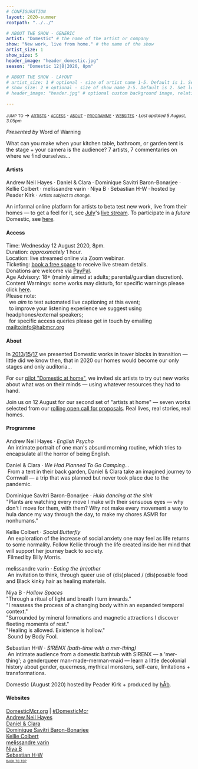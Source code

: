 ```yaml
---
# CONFIGURATION
layout: 2020-summer
rootpath: "../../"

# ABOUT THE SHOW - GENERIC
artist: "Domestic" # the name of the artist or company
show: "New work, live from home." # the name of the show
artist_size: 1
show_size: 5
header_image: "header_domestic.jpg"  
season: "Domestic 12|8|2020, 8pm"

# ABOUT THE SHOW - LAYOUT
# artist_size: 1 # optional - size of artist name 1-5. Default is 1. Set longer names to lower values
# show_size: 2 # optional - size of show name 2-5. Default is 2. Set longer names to lower values
# header_image: "header.jpg" # optional custom background image, relative to current page

---
```

<span style='font-variant: small-caps'>jump to → [artists](/current/2020-domestic/#artists) · [access](/current/2020-domestic/#access) · [about](/current/2020-domestic/#about) · [programme](/current/2020-domestic/#programme) · [websites](/current/2020-domestic/#websites)</span> · <small>*Last updated 5 August, 3.05pm*</small>     
        
*Presented by* Word of Warning        
         
What can you make when your kitchen table, bathroom, or garden tent is the stage + your camera is the audience? 7 artists, 7 commentaries on where we find ourselves…        
         
#### Artists       
Andrew Neil Hayes · Daniel & Clara · Dominique Savitri Baron-Bonarjee · Kellie Colbert · melissandre varin · Niya B · Sebastian H-W · hosted by Peader Kirk · <small>*Artists subject to change.*</small>        
           
An informal online platform for artists to beta test new work, live from their homes — to get a feel for it, see [July](/current/2020-domestic/july)'s <a href="http://youtu.be/IUNv7CARKLU" target="_blank">live stream</a>. To participate in a *future* Domestic, see <a href="http://domesticmcr.posthaven.com" target="_blank">here</a>.      
      
#### Access            
Time: Wednesday 12 August 2020, 8pm.<br>Duration: *approximately* 1 hour.<br>Location: live streamed online via Zoom webinar.<br>Ticketing: <a href="http://eventbrite.co.uk/e/domestic-registration-115351357014" target="_blank">book a free space</a> to receive live stream details.<br>Donations are welcome via <a href="http://www.paypal.me/warnmcr" target="_blank">PayPal</a>.<br>Age Advisory: 18+ (mainly aimed at adults; parental/guardian discretion).<br>Content Warnings: some works may disturb, for specific warnings please click [here](/warnings).<br>Please note:<br>&nbsp;&nbsp;we *aim* to test automated live captioning at this event;<br>&nbsp;&nbsp;to improve your listening experience we suggest using headphones/external speakers;<br>&nbsp;&nbsp;for specific access queries please get in touch by emailing <mailto:info@habmcr.org>         
          
#### About         
In [2013](/archive/2013-domestic)/[15](/archive/2015-domestic)/[17](/archive/2017-autumnwinter/pritchard) we presented Domestic works in tower blocks in transition — little did we know then, that in 2020 our homes would become our only stages and only auditoria…        
        
For our [pilot "Domestic at home"](/current/2020-domestic/july), we invited six artists to try out new works about what was on their minds — using whatever resources they had to hand.        
        
Join us on 12 August for our second set of "artists at home" — seven works selected from our <a href="http://domesticmcr.posthaven.com" target="_blank">rolling open call for proposals</a>. Real lives, real stories, real homes.        
         
#### Programme         
Andrew Neil Hayes · *English Psycho*<br>&nbsp;An intimate portrait of one man's absurd morning routine, which tries to encapsulate all the horror of being English.        
        
Daniel & Clara · *We Had Planned To Go Camping…*<br>&nbsp;From a tent in their back garden, Daniel & Clara take an imagined journey to Cornwall — a trip that was planned but never took place due to the pandemic.        
        
Dominique Savitri Baron-Bonarjee · *Hula dancing at the sink*<br>"Plants are watching every move I make with their sensuous eyes — why don't I move for them, with them? Why not make every movement a way to hula dance my way through the day, to make my chores ASMR for nonhumans."        
        
Kellie Colbert · *Social Butterfly*<br>&nbsp;An exploration of the increase of social anxiety one may feel as life returns to some normality. Follow Kellie through the life created inside her mind that will support her journey back to society.<br>&nbsp;Filmed by Billy Morris.        
        
melissandre varin · *Eating the (m)other*<br>&nbsp;An invitation to think, through queer use of (dis)placed / (dis)posable food and Black kinky hair as healing materials.        
        
Niya B · *Hollow Spaces*<br>"Through a ritual of light and breath I turn inwards."<br>"I reassess the process of a changing body within an expanded temporal context."<br>"Surrounded by mineral formations and magnetic attractions I discover fleeting moments of rest."<br>"Healing is allowed. Existence is hollow."<br>&nbsp;Sound by Body Fool.        
        
Sebastian H-W · *SIRENX (bath-time with a mer-thing)*<br>&nbsp;An intimate audience from a domestic bathtub with SIRENX — a 'mer-thing'; a genderqueer man-made-merman-maid — learn a little decolonial history about gender, queerness, mythical monsters, self-care, limitations + transformations.        
        
Domestic (August 2020) hosted by Peader Kirk + produced by [hÅb](/hab).         
         
#### Websites         
<a href="http://domesticmcr.org" target="_blank">DomesticMcr.org</a> | <a href="http://twitter.com/hashtag/DomesticMcr" target="_blank">#DomesticMcr</a><br><a href="http://andrewneilhayes.com" target="_blank">Andrew Neil Hayes</a><br><a href="http://daniel-clara.co.uk" target="_blank">Daniel & Clara</a><br><a href="http://dominiquebb.com" target="_blank">Dominique Savitri Baron-Bonarjee</a><br><a href="http://instagram.com/kellie.colbert.theatre" target="_blank">Kellie Colbert</a><br><a href="http://intersticies.com" target="_blank">melissandre varin</a><br><a href="http://www.niyab.com" target="_blank">Niya B</a><br><a href="http://instagram.com/sebastnhw" target="_blank">Sebastian H-W</a>        
<small><span style='font-variant: small-caps'>[back to top](/current/2020-domestic)</span></small>
